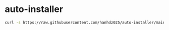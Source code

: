 # auto-installer

```sh
curl -s https://raw.githubusercontent.com/hanhdz025/auto-installer/main/ubuntu.sh | bash
```
